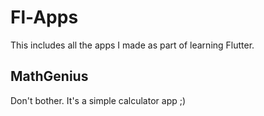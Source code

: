 # Fl-Apps

This includes all the apps I made as part of learning Flutter.

## MathGenius

Don't bother. It's a simple calculator app ;)

